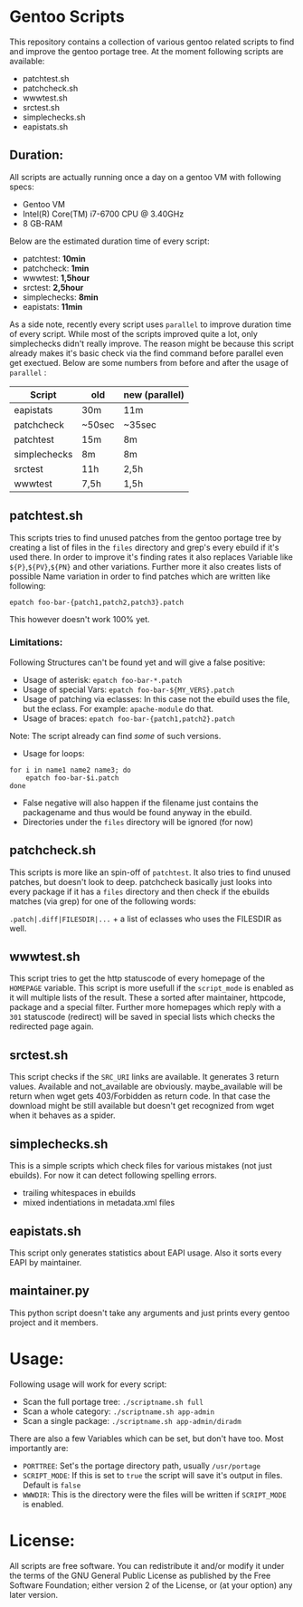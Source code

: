 # Gentoo Scripts

This repository contains a collection of various gentoo related scripts to find and improve the gentoo portage tree. At the moment following scripts are available:

* patchtest.sh
* patchcheck.sh
* wwwtest.sh
* srctest.sh
* simplechecks.sh
* eapistats.sh

## Duration:

All scripts are actually running once a day on a gentoo VM with following specs:
* Gentoo VM
* Intel(R) Core(TM) i7-6700 CPU @ 3.40GHz
* 8 GB-RAM

Below are the estimated duration time of every script:
* patchtest: **10min**
* patchcheck: **1min**
* wwwtest: **1,5hour**
* srctest: **2,5hour**
* simplechecks: **8min**
* eapistats: **11min**

As a side note, recently every script uses ```parallel``` to improve duration time of every script. While most of the scripts improved quite a lot, only simplechecks didn't really improve. The reason might be because this script already makes it's basic check via the find command before parallel even get exectued. Below are some numbers from before and after the usage of ```parallel``` :

Script | old | new (parallel)
------|------|--------------
eapistats | 30m | 11m
patchcheck | ~50sec |  ~35sec
patchtest | 15m | 8m
simplechecks | 8m | 8m
srctest | 11h | 2,5h
wwwtest | 7,5h | 1,5h

## patchtest.sh
This scripts tries to find unused patches from the gentoo portage tree by creating a list of files in the `files` directory and grep's every ebuild if it's used there.
In order to improve it's finding rates it also replaces Variable like `${P}`,`${PV}`,`${PN}` and other variations.
Further more it also creates lists of possible Name variation in order to find patches which are written like following:

`epatch foo-bar-{patch1,patch2,patch3}.patch`

This however doesn't work 100% yet.

### Limitations:
Following Structures can't be found yet and will give a false positive:

* Usage of asterisk: `epatch foo-bar-*.patch`
* Usage of special Vars: `epatch foo-bar-${MY_VERS}.patch`
* Usage of patching via eclasses: In this case not the ebuild uses the file, but the eclass. For example: `apache-module` do that.
* Usage of braces: `epatch foo-bar-{patch1,patch2}.patch`

Note: The script already can find *some* of such versions.
* Usage for loops:
```
for i in name1 name2 name3; do
	epatch foo-bar-$i.patch
done
```
* False negative will also happen if the filename just contains the packagename and thus would be found anyway in the ebuild.
* Directories under the `files` directory will be ignored (for now)

## patchcheck.sh
This scripts is more like an spin-off of `patchtest`. It also tries to find unused patches, but doesn't look to deep.
patchcheck basically just looks into every package if it has a `files` directory and then check if the ebuilds matches (via grep) for one of the following words:

`.patch|.diff|FILESDIR|...` + a list of eclasses who uses the FILESDIR as well.

## wwwtest.sh
This script tries to get the http statuscode of every homepage of the `HOMEPAGE` variable. This script is more usefull if the `script_mode` is enabled as it will multiple lists of the result.
These a sorted after maintainer, httpcode, package and a special filter. Further more homepages which reply with a `301` statuscode (redirect) will be saved in special lists which checks the redirected page again.

## srctest.sh
This script checks if the `SRC_URI` links are available. It generates 3 return values. Available and not_available are obviously. maybe_available will be return when wget gets 403/Forbidden as return code. In that case the download might be still available but doesn't get recognized from wget when it behaves as a spider.

## simplechecks.sh
This is a simple scripts which check files for various mistakes (not just ebuilds). For now it can detect following spelling errors.
* trailing whitespaces in ebuilds
* mixed indentiations in metadata.xml files

## eapistats.sh
This script only generates statistics about EAPI usage. Also it sorts every EAPI by maintainer.

## maintainer.py
This python script doesn't take any arguments and just prints every gentoo project and it members.

# Usage:

Following usage will work for every script:

* Scan the full portage tree: `./scriptname.sh full`
* Scan a whole category: `./scriptname.sh app-admin`
* Scan a single package: `./scriptname.sh app-admin/diradm`

There are also a few Variables which can be set, but don't have too. Most importantly are:

* `PORTTREE`: Set's the portage directory path, usually `/usr/portage`
* `SCRIPT_MODE`: If this is set to `true` the script will save it's output in files. Default is `false`
* `WWWDIR`: This is the directory were the files will be written if `SCRIPT_MODE` is enabled.

# License:

All scripts are free software. You can redistribute it and/or modify it under the terms of the GNU General Public License as published by the Free Software Foundation; either version 2 of the License, or (at your option) any later version.
